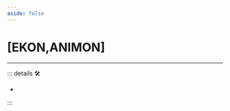 ```yaml
---
aside: false
---
```

# <py>[EKON,ANIMON]</py>

---

<!-- =================================================== -->
<!-- =================================================== -->
<!-- =================================================== -->
<!-- =================================================== -->
<!-- =================================================== -->
::: details 🛠

-

:::